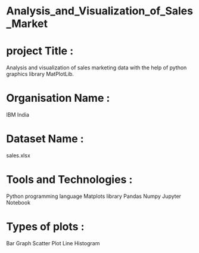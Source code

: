 # Analysis_and_Visualization_of_Sales_Market

# project Title :
Analysis and visualization of sales marketing data with the help of python graphics library MatPlotLib.

# Organisation Name :
IBM India

# Dataset Name :
sales.xlsx

# Tools and Technologies :
Python programming language
Matplots library
Pandas
Numpy
Jupyter Notebook

# Types of plots :
Bar Graph
Scatter Plot
Line
Histogram
